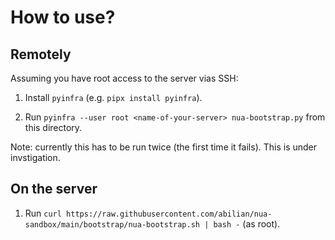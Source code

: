 How to use?
===========

Remotely
--------

Assuming you have root access to the server vias SSH:

1) Install `pyinfra` (e.g. `pipx install pyinfra`).

2) Run `pyinfra --user root <name-of-your-server> nua-bootstrap.py` from this directory.

Note: currently this has to be run twice (the first time it fails). This is under invstigation.

On the server
-------------

1) Run `curl https://raw.githubusercontent.com/abilian/nua-sandbox/main/bootstrap/nua-bootstrap.sh | bash -` (as root).
